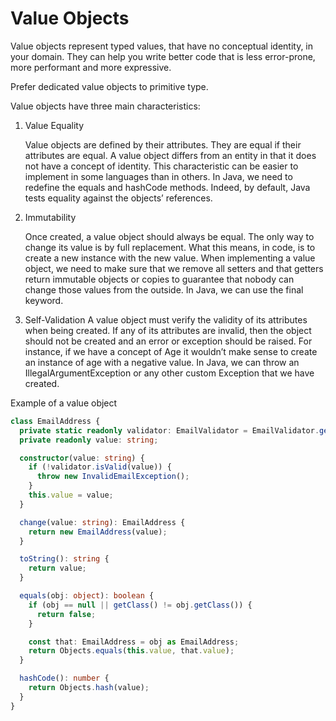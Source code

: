 # Value Objects

Value objects represent typed values, that have no conceptual identity, in your domain. They can help you write better code that is less error-prone, more performant and more expressive.

Prefer dedicated value objects to primitive type.

Value objects have three main characteristics:

1. Value Equality

   Value objects are defined by their attributes. They are equal if their attributes are equal. A value object differs from an entity in that it does not have a concept of identity. This characteristic can be easier to implement in some languages than in others. In Java, we need to redefine the equals and hashCode methods. Indeed, by default, Java tests equality against the objects’ references.

2. Immutability

   Once created, a value object should always be equal. The only way to change its value is by full replacement. What this means, in code, is to create a new instance with the new value. When implementing a value object, we need to make sure that we remove all setters and that getters return immutable objects or copies to guarantee that nobody can change those values from the outside. In Java, we can use the final keyword.

3. Self-Validation
   A value object must verify the validity of its attributes when being created. If any of its attributes are invalid, then the object should not be created and an error or exception should be raised. For instance, if we have a concept of Age it wouldn’t make sense to create an instance of age with a negative value. In Java, we can throw an IllegalArgumentException or any other custom Exception that we have created.

Example of a value object

```typescript
class EmailAddress {
  private static readonly validator: EmailValidator = EmailValidator.getInstance();
  private readonly value: string;

  constructor(value: string) {
    if (!validator.isValid(value)) {
      throw new InvalidEmailException();
    }
    this.value = value;
  }

  change(value: string): EmailAddress {
    return new EmailAddress(value);
  }

  toString(): string {
    return value;
  }

  equals(obj: object): boolean {
    if (obj == null || getClass() != obj.getClass()) {
      return false;
    }

    const that: EmailAddress = obj as EmailAddress;
    return Objects.equals(this.value, that.value);
  }

  hashCode(): number {
    return Objects.hash(value);
  }
}
```
